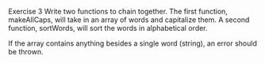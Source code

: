 Exercise 3
Write two functions to chain together. The first function, makeAllCaps, will take in an array of words and capitalize them. A second function, sortWords, will sort the words in alphabetical order. 

If the array contains anything besides a single word (string), an error should be thrown.

